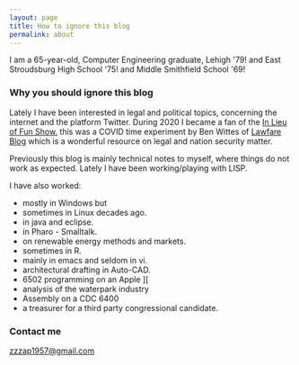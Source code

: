 ```yaml
---
layout: page
title: How to ignore this blog
permalink: about
---
```


I am a 65-year-old, Computer Engineering graduate, Lehigh '79!  and East Stroudsburg High School '75! and Middle Smithfield School '69!

### Why you should ignore this blog

Lately I have been interested in legal and political topics, concerning the internet and the platform Twitter.
During 2020 I became a fan of the [In Lieu of Fun Show.](https://inlieuof.fun/) this was a COVID time experiment by Ben Wittes of [Lawfare Blog](https://www.lawfareblog.com/) which is a wonderful resource on legal and nation security matter.

Previously this blog is mainly technical notes to myself, where things do not work
as expected. Lately I have been working/playing with LISP.

I have also worked:

* mostly in Windows but
* sometimes in Linux decades ago.
* in java and eclipse.
* in Pharo - Smalltalk.
* on renewable energy methods and markets.
* sometimes in R.
* mainly in emacs and seldom in vi.
* architectural drafting in Auto-CAD.
* 6502 programming on an Apple ][
* analysis of the waterpark industry
* Assembly on a CDC 6400
* a treasurer for a third party congressional candidate.

### Contact me

[zzzap1957@gmail.com](mailto:zzzap1957@gmail.com)
